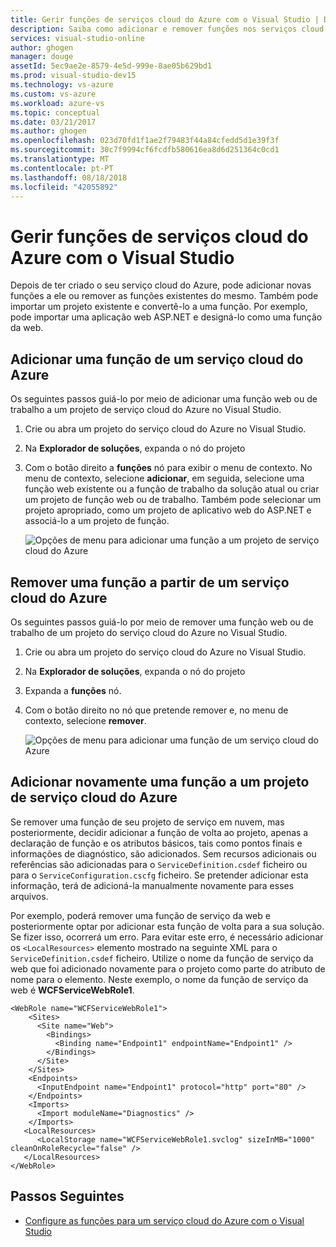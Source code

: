```yaml
---
title: Gerir funções de serviços cloud do Azure com o Visual Studio | Documentos da Microsoft
description: Saiba como adicionar e remover funções nos serviços cloud do Azure com o Visual Studio.
services: visual-studio-online
author: ghogen
manager: douge
assetId: 5ec9ae2e-8579-4e5d-999e-8ae05b629bd1
ms.prod: visual-studio-dev15
ms.technology: vs-azure
ms.custom: vs-azure
ms.workload: azure-vs
ms.topic: conceptual
ms.date: 03/21/2017
ms.author: ghogen
ms.openlocfilehash: 023d70fd1f1ae2f79483f44a84cfedd5d1e39f3f
ms.sourcegitcommit: 30c7f9994cf6fcdfb580616ea8d6d251364c0cd1
ms.translationtype: MT
ms.contentlocale: pt-PT
ms.lasthandoff: 08/18/2018
ms.locfileid: "42055892"
---
```

# <a name="managing-roles-in-azure-cloud-services-with-visual-studio"></a>Gerir funções de serviços cloud do Azure com o Visual Studio
Depois de ter criado o seu serviço cloud do Azure, pode adicionar novas funções a ele ou remover as funções existentes do mesmo. Também pode importar um projeto existente e convertê-lo a uma função. Por exemplo, pode importar uma aplicação web ASP.NET e designá-lo como uma função da web.

## <a name="adding-a-role-to-an-azure-cloud-service"></a>Adicionar uma função de um serviço cloud do Azure
Os seguintes passos guiá-lo por meio de adicionar uma função web ou de trabalho a um projeto de serviço cloud do Azure no Visual Studio.

1. Crie ou abra um projeto do serviço cloud do Azure no Visual Studio.

1. Na **Explorador de soluções**, expanda o nó do projeto

1. Com o botão direito a **funções** nó para exibir o menu de contexto. No menu de contexto, selecione **adicionar**, em seguida, selecione uma função web existente ou a função de trabalho da solução atual ou criar um projeto de função web ou de trabalho. Também pode selecionar um projeto apropriado, como um projeto de aplicativo web do ASP.NET e associá-lo a um projeto de função.

    ![Opções de menu para adicionar uma função a um projeto de serviço cloud do Azure](media/vs-azure-tools-cloud-service-project-managing-roles/add-role.png)

## <a name="removing-a-role-from-an-azure-cloud-service"></a>Remover uma função a partir de um serviço cloud do Azure
Os seguintes passos guiá-lo por meio de remover uma função web ou de trabalho de um projeto do serviço cloud do Azure no Visual Studio.

1. Crie ou abra um projeto do serviço cloud do Azure no Visual Studio.

1. Na **Explorador de soluções**, expanda o nó do projeto

1. Expanda a **funções** nó.

1. Com o botão direito no nó que pretende remover e, no menu de contexto, selecione **remover**. 

    ![Opções de menu para adicionar uma função de um serviço cloud do Azure](media/vs-azure-tools-cloud-service-project-managing-roles/remove-role.png)

## <a name="readding-a-role-to-an-azure-cloud-service-project"></a>Adicionar novamente uma função a um projeto de serviço cloud do Azure
Se remover uma função de seu projeto de serviço em nuvem, mas posteriormente, decidir adicionar a função de volta ao projeto, apenas a declaração de função e os atributos básicos, tais como pontos finais e informações de diagnóstico, são adicionados. Sem recursos adicionais ou referências são adicionadas para o `ServiceDefinition.csdef` ficheiro ou para o `ServiceConfiguration.cscfg` ficheiro. Se pretender adicionar esta informação, terá de adicioná-la manualmente novamente para esses arquivos.

Por exemplo, poderá remover uma função de serviço da web e posteriormente optar por adicionar esta função de volta para a sua solução. Se fizer isso, ocorrerá um erro. Para evitar este erro, é necessário adicionar os `<LocalResources>` elemento mostrado na seguinte XML para o `ServiceDefinition.csdef` ficheiro. Utilize o nome da função de serviço da web que foi adicionado novamente para o projeto como parte do atributo de nome para o **<LocalStorage>** elemento. Neste exemplo, o nome da função de serviço da web é **WCFServiceWebRole1**.

    <WebRole name="WCFServiceWebRole1">
        <Sites>
          <Site name="Web">
            <Bindings>
              <Binding name="Endpoint1" endpointName="Endpoint1" />
            </Bindings>
          </Site>
        </Sites>
        <Endpoints>
          <InputEndpoint name="Endpoint1" protocol="http" port="80" />
        </Endpoints>
        <Imports>
          <Import moduleName="Diagnostics" />
        </Imports>
       <LocalResources>
          <LocalStorage name="WCFServiceWebRole1.svclog" sizeInMB="1000" cleanOnRoleRecycle="false" />
       </LocalResources>
    </WebRole>

## <a name="next-steps"></a>Passos Seguintes
- [Configure as funções para um serviço cloud do Azure com o Visual Studio](vs-azure-tools-configure-roles-for-cloud-service.md)
